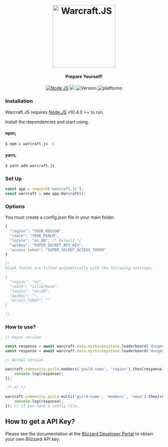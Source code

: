 <h1 align="center">
  <br>
  <a href="https://discordapp.com"><img src="http://i.hizliresim.com/qGA4dq.png" alt="Warcraft.JS" width="200"></a>
  <br />
</h1>
<h4 align="center">Prepare Yourself!</h4>
<p align="center">
  <a href="http://nodejs.org"><img src="https://img.shields.io/badge/Node.js-9.6.1-blue.svg" alt="Node JS"></a>
  <a><img src="https://david-dm.org/kendinikertenkelebek/warcraft.js.svg"></a>
  <a><img src="https://img.shields.io/badge/status-BETA-orenge.svg" alt="Version"</a>
  <a><img src="https://img.shields.io/badge/platform-osx%20%7C%20linux%20%7C%20win-red.svg" alt="platforms"</a>
</p>

### Installation

Warcraft.JS requires [Node.JS](https://nodejs.org/) v10.4.0 >= to run.

Install the dependencies and start using.

#### npm;
```sh
$ npm i warcraft.js -S
```

#### yarn;

```sh
$ yarn add warcraft.js
```

### Set Up
```js
const app = require('warcraft.js');
const warcraft = new app.Warcraft();
```

### Options

You must create a config.json file in your main folder.

```js
{
  "region": "YOUR_REGION",
  "realm": "YOUR_REALM",
  "locale": "en_GB", /* Default */
  "apiKey": "SUPER_SECRET_API_KEY",
  "access_token": "SUPER_SECRET_ACCESS_TOKEN"
}

/*
blank fields are filled automatically with the following settings;

{
  "region": "eu",
  "realm": "silvermoon",
  "locale": "en_GB",
  "apiKey": "",
  "access_token": ""
}

*/
```

### How to use?

```js
// Async version

const response = await warcraft.data.mythickeystone.leaderboard('dungeon-name', 'realm', 'region', 'period');
const response = await warcraft.data.mythickeystone.leaderboard('dungeon-name');

// Normal version

warcraft.community.guild.members('guild-name', 'region').then(response => {
    console.log(response);
});

 /* or */
 
warcraft.community.guild.multi('guild-name', 'members', 'news').then(response => {
    console.log(response);
}); // if you have a config file.
```

## How to get a API Key?

Please see the documentation at the [Blizzard Developer Portal](https://dev.battle.net) to obtain your own Blizzard API key.